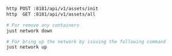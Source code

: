 ```bash
http POST :8181/api/v1/assets/init
http  GET :8181/api/v1/assets/all
```

```bash
# For remove any containers
just network down
```

```bash
# For bring up the network by issuing the following command
just network up
```